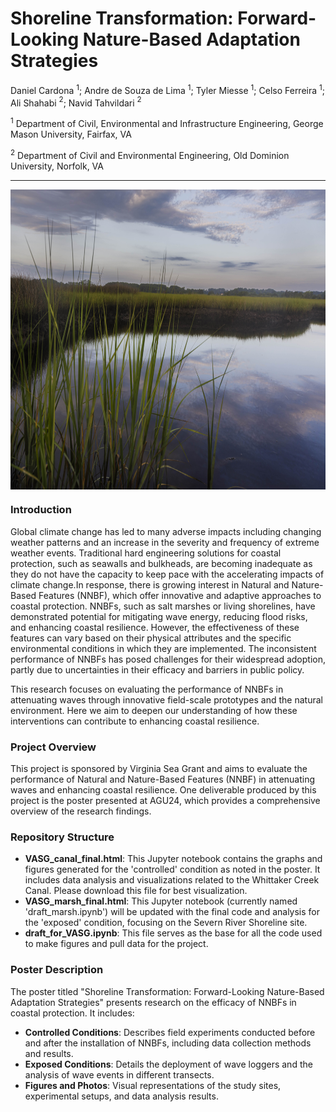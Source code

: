 # Shoreline Transformation: Forward-Looking Nature-Based Adaptation Strategies
Daniel Cardona $^1$; Andre de Souza de Lima $^1$; Tyler Miesse $^1$; Celso Ferreira $^1$; Ali Shahabi $^2$; Navid Tahvildari $^2$ 

$^1$ Department of Civil, Environmental and Infrastructure Engineering, George Mason University, Fairfax, VA 

$^2$ Department of Civil and Environmental Engineering, Old Dominion University, Norfolk, VA 
--- ---

 <img src="https://github.com/dcardon2/Photos_for_VASG/blob/dcardon2-canal_photos/biogenic-solutions_53109206880_o.jpg?raw=true" width = "825" height = "480" align = "center"/>


### Introduction 
Global climate change has led to many adverse impacts including changing weather patterns and an increase in the severity and frequency of extreme weather events. Traditional hard engineering solutions for coastal protection, such as seawalls and bulkheads, are becoming inadequate as they do not have the capacity to keep pace with the accelerating impacts of climate change.In response, there is growing interest in Natural and Nature-Based Features (NNBF), which offer innovative and adaptive approaches to coastal protection. NNBFs, such as salt marshes or living shorelines, have demonstrated potential for mitigating wave energy, reducing flood risks, and enhancing coastal resilience. However, the effectiveness of these features can vary based on their physical attributes and the specific environmental conditions in which they are implemented. The inconsistent performance of NNBFs has posed challenges for their widespread adoption, partly due to uncertainties in their efficacy and barriers in public policy. 

This research focuses on evaluating the performance of NNBFs in attenuating waves through innovative field-scale prototypes and the natural environment. Here we aim to deepen our understanding of how these interventions can contribute to enhancing coastal resilience. 
### Project Overview 
This project is sponsored by Virginia Sea Grant and aims to evaluate the performance of Natural and Nature-Based Features (NNBF) in attenuating waves and enhancing coastal resilience. One deliverable produced by this project is the poster presented at AGU24, which provides a comprehensive overview of the research findings. 
### Repository Structure 
-  **VASG_canal_final.html**: This Jupyter notebook contains the graphs and figures generated for the 'controlled' condition as noted in the poster. It includes data analysis and visualizations related to the Whittaker Creek Canal. Please download this file for best visualization.
-  **VASG_marsh_final.html**: This Jupyter notebook (currently named 'draft_marsh.ipynb') will be updated with the final code and analysis for the 'exposed' condition, focusing on the Severn River Shoreline site. 
-  **draft_for_VASG.ipynb**: This file serves as the base for all the code used to make figures and pull data for the project.
 ### Poster Description
The poster titled "Shoreline Transformation: Forward-Looking Nature-Based Adaptation Strategies" presents research on the efficacy of NNBFs in coastal protection. It includes:
- **Controlled Conditions**: Describes field experiments conducted before and after the installation of NNBFs, including data collection methods and results.
- **Exposed Conditions**: Details the deployment of wave loggers and the analysis of wave events in different transects.
- **Figures and Photos**: Visual representations of the study sites, experimental setups, and data analysis results. 
